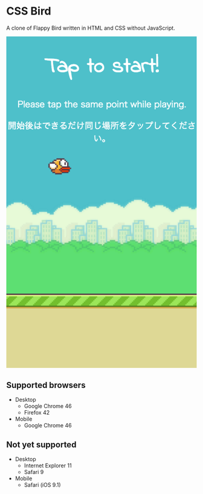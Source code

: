 # CSS Bird

A clone of Flappy Bird written in HTML and CSS without JavaScript.

<img alt="Screenshot" src="https://raw.githubusercontent.com/usualoma/css-bird/master/artwork/screenshot.png" />

## Supported browsers

* Desktop
    * Google Chrome 46
    * Firefox 42
* Mobile
    * Google Chrome 46

## Not yet supported

* Desktop
    * Internet Explorer 11
    * Safari 9
* Mobile
    * Safari (iOS 9.1)
